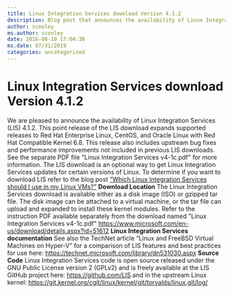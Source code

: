 ```yaml
---
title: Linux Integration Services download Version 4.1.2
description: Blog post that announces the availability of Linux Integration Services 4.1.2 and provides resources with information about the new versions.
author: scooley
ms.author: scooley
date: 2016-08-10 17:04:38
ms.date: 07/31/2019
categories: uncategorized
---
```


# Linux Integration Services download Version 4.1.2

We are pleased to announce the availability of Linux Integration Services (LIS) 4.1.2. This point release of the LIS download expands supported releases to Red Hat Enterprise Linux, CentOS, and Oracle Linux with Red Hat Compatible Kernel 6.8. This release also includes upstream bug fixes and performance improvements not included in previous LIS downloads. See the separate PDF file "Linux Integration Services v4-1c.pdf" for more information. The LIS download is an optional way to get Linux Integration Services updates for certain versions of Linux. To determine if you want to download LIS refer to the blog post ["Which Linux Integration Services should I use in my Linux VMs?"](https://blogs.technet.microsoft.com/virtualization/2016/07/12/which-linux-integration-services-should-i-use-in-my-linux-vms/) **Download Location** The Linux Integration Services download is available either as a disk image (ISO) or gzipped tar file. The disk image can be attached to a virtual machine, or the tar file can upload and expanded to install these kernel modules. Refer to the instruction PDF available separately from the download named "Linux Integration Services v4-1c.pdf" <https://www.microsoft.com/en-us/download/details.aspx?id=51612> **Linux Integration Services documentation** See also the TechNet article “Linux and FreeBSD Virtual Machines on Hyper-V” for a comparison of LIS features and best practices for use here: <https://technet.microsoft.com/library/dn531030.aspx> **Source Code** Linux Integration Services code is open source released under the GNU Public License version 2 (GPLv2) and is freely available at the LIS GitHub project here: <https://github.com/LIS> and in the upstream Linux kernel: <https://git.kernel.org/cgit/linux/kernel/git/torvalds/linux.git/log/>
